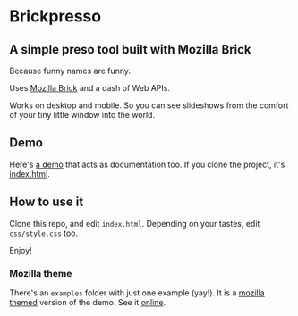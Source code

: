 # Brickpresso

## A simple preso tool built with Mozilla Brick

Because funny names are funny.

Uses [Mozilla Brick](https://github.com/mozilla/brick) and a dash of Web APIs.

Works on desktop and mobile. So you can see slideshows from the comfort of your tiny little window into the world.

## Demo

Here's [a demo](http://sole.github.io/brickpresso/) that acts as documentation too. If you clone the project, it's [index.html](https://github.com/sole/brickpresso/blob/master/index.html).

## How to use it

Clone this repo, and edit ````index.html````. Depending on your tastes, edit ````css/style.css```` too.

Enjoy!

### Mozilla theme

There's an ````examples```` folder with just one example (yay!). It is a [mozilla themed](examples/mozilla) version of the demo. See it [online](http://sole.github.io/brickpresso/examples/mozilla/).
